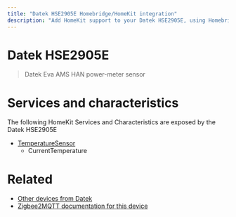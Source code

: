 ```yaml
---
title: "Datek HSE2905E Homebridge/HomeKit integration"
description: "Add HomeKit support to your Datek HSE2905E, using Homebridge, Zigbee2MQTT and homebridge-z2m."
---
```

<!---
This file has been GENERATED using src/docgen/docgen.ts
DO NOT EDIT THIS FILE MANUALLY!
-->
# Datek HSE2905E
> Datek Eva AMS HAN power-meter sensor


# Services and characteristics
The following HomeKit Services and Characteristics are exposed by
the Datek HSE2905E

* [TemperatureSensor](../../sensors.md)
  * CurrentTemperature


# Related
* [Other devices from Datek](../index.md#datek)
* [Zigbee2MQTT documentation for this device](https://www.zigbee2mqtt.io/devices/HSE2905E.html)